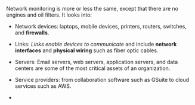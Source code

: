 Network monitoring is more or less the same, except that there are no engines and oil filters. It looks into:

- Network devices: laptops, mobile devices, printers, routers, switches, and **firewalls**.
- Links: *Links enable devices to communicate* and include **network interfaces** and **physical wiring** such as fiber optic cables.
- Servers: Email servers, web servers, application servers, and data centers are some of the most critical assets of an organization.
- Service providers: from collaboration software such as GSuite to cloud services such as AWS.

- 
